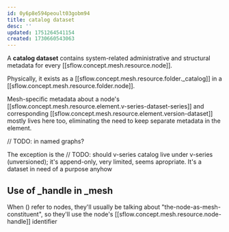 ```yaml
---
id: 0y6p8e594peoult03gobm94
title: catalog dataset
desc: ''
updated: 1751264541154
created: 1730660543063
---
```


A **catalog dataset** contains system-related administrative and structural metadata for every [[sflow.concept.mesh.resource.node]]. 

Physically, it exists as a [[sflow.concept.mesh.resource.folder._catalog]] in a [[sflow.concept.mesh.resource.folder.node]].

Mesh-specific metadata about a node's [[sflow.concept.mesh.resource.element.v-series-dataset-series]] and corresponding [[sflow.concept.mesh.resource.element.version-dataset]] mostly lives here too, eliminating the need to keep separate metadata in the element. 

// TODO: in named graphs?


The exception is the // TODO: should v-series catalog live under v-series (unversioned); it's append-only, very limited, seems apropriate. It's a dataset in need of a purpose anyhow


## Use of _handle in _mesh

When () refer to nodes, they'll usually be talking about "the-node-as-mesh-constituent", so they'll use the node's [[sflow.concept.mesh.resource.node-handle]] identifier